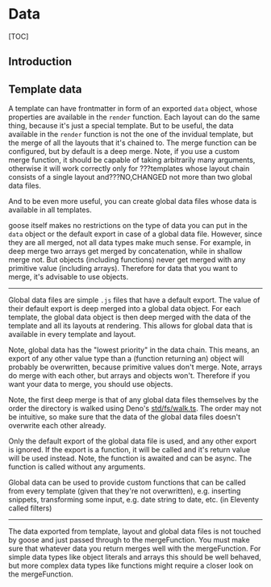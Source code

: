 # Data

[TOC]


<!-- todo: finish -->

## Introduction



## Template data

<!-- todo: use template data, subset is global data -->
<!-- todo: finish  -->

A template can have frontmatter in form of an exported `data` object, whose properties are available in the `render` function. Each layout can do the same thing, because it's just a special template. But to be useful, the data available in the `render` function is not the one of the invidual template, but the merge of all the layouts that it's chained to. The merge function can be configured, but by default is a deep merge. Note, if you use a custom merge function, it should be capable of taking arbitrarily many arguments, otherwise it will work correctly only for ???templates whose layout chain consists of a single layout and???NO,CHANGED not more than two global data files.

<!-- todo: insert global data file  -->

And to be even more useful, you can create global data files whose data is available in all templates.

goose itself makes no restrictions on the type of data you can put in the `data` object or the default export in case of a global data file. However, since they are all merged, not all data types make much sense. For example, in deep merge two arrays get merged by concatenation, while in shallow merge not. But objects (including functions) never get merged with any primitive value (including arrays). Therefore for data that you want to merge, it's advisable to use objects.

---

Global data files are simple `.js` files that have a default export. The value of their default export is deep merged into a global data object. For each template, the global data object is then deep merged with the data of the template and all its layouts at rendering. This allows for global data that is available in every template and layout.

<!-- ToDo: actually can be with any extension, is just read as JavaScript ?! YES -->

Note, global data has the "lowest priority" in the data chain. This means, an export of any other value type than a (function returning an) object will probably be overwritten, because primitive values don't merge. Note, arrays do merge with each other, but arrays and objects won't. Therefore if you want your data to merge, you should use objects.

Note, the first deep merge is that of any global data files themselves by the order the directory is walked using Deno's [std/fs/walk.ts](https://deno.land/std/fs/walk.ts). The order may not be intuitive, so make sure that the data of the global data files doesn't overwrite each other already.

Only the default export of the global data file is used, and any other export is ignored. If the export is a function, it will be called and it's return value will be used instead. Note, the function is awaited and can be async. The function is called without any arguments.

Global data can be used to provide custom functions that can be called from every template (given that they're not overwritten), e.g. inserting snippets, transforming some input, e.g. date string to date, etc.
(in Eleventy called filters)

---

The data exported from template, layout and global data files is not touched by goose and just passed through to the mergeFunction. You must make sure that whatever data you return merges well with the mergeFunction. For simple data types like object literals and arrays this should be well behaved, but more complex data types like functions might require a closer look on the mergeFunction.

<!-- todo: global data default export can be function, then it's called, or anything else, then it's used as is -->